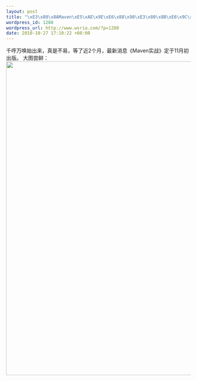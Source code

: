 ```yaml
--- 
layout: post
title: "\xE3\x80\x8AMaven\xE5\xAE\x9E\xE6\x88\x98\xE3\x80\x8B\xE6\x9C\x80\xE6\x96\xB0\xE6\xB6\x88\xE6\x81\xAF\xEF\xBC\x8C11\xE6\x9C\x88\xE5\x88\x9D\xE5\x87\xBA\xE7\x89\x88"
wordpress_id: 1288
wordpress_url: http://www.wsria.com/?p=1288
date: 2010-10-27 17:10:22 +08:00
---
```

千呼万唤始出来，真是不易，等了近2个月，最新消息《Maven实战》定于11月初出版。
大图尝鲜：
<a href="http://www.kafeitu.me/files/2010/10/maven-in-action.jpg"><img src="http://www.kafeitu.me/files/2010/10/maven-in-action.jpg" alt="" title="maven in action" width="661" height="858" class="alignleft size-full wp-image-1289" /></a>
